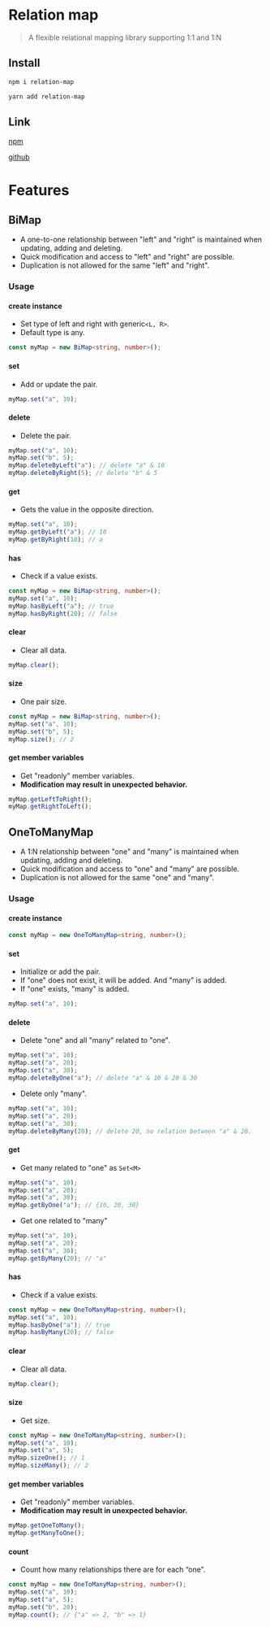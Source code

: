 # Relation map

> A flexible relational mapping library supporting 1:1 and 1:N

## Install

```bash
npm i relation-map
```

```bash
yarn add relation-map
```

## Link

[npm](https://www.npmjs.com/package/relation-map)

[github](https://github.com/nayounsang/relation-map)

# Features

## BiMap

- A one-to-one relationship between "left" and "right" is maintained when updating, adding and deleting.
- Quick modification and access to "left" and "right" are possible.
- Duplication is not allowed for the same "left" and "right".

### Usage

#### create instance

- Set type of left and right with generic`<L, R>`.
- Default type is any.

```typescript
const myMap = new BiMap<string, number>();
```

#### set

- Add or update the pair.

```typescript
myMap.set("a", 10);
```

#### delete

- Delete the pair.

```typescript
myMap.set("a", 10);
myMap.set("b", 5);
myMap.deleteByLeft("a"); // delete "a" & 10
myMap.deleteByRight(5); // delete "b" & 5
```

#### get

- Gets the value in the opposite direction.

```typescript
myMap.set("a", 10);
myMap.getByLeft("a"); // 10
myMap.getByRight(10); // a
```

#### has

- Check if a value exists.

```typescript
const myMap = new BiMap<string, number>();
myMap.set("a", 10);
myMap.hasByLeft("a"); // true
myMap.hasByRight(20); // false
```

#### clear

- Clear all data.

```typescript
myMap.clear();
```

#### size

- One pair size.

```typescript
const myMap = new BiMap<string, number>();
myMap.set("a", 10);
myMap.set("b", 5);
myMap.size(); // 2
```

#### get member variables

- Get "readonly" member variables.
- **Modification may result in unexpected behavior.**

```typescript
myMap.getLeftToRight();
myMap.getRightToLeft();
```

## OneToManyMap

- A 1:N relationship between "one" and "many" is maintained when updating, adding and deleting.
- Quick modification and access to "one" and "many" are possible.
- Duplication is not allowed for the same "one" and "many".

### Usage

#### create instance

```typescript
const myMap = new OneToManyMap<string, number>();
```

#### set

- Initialize or add the pair.
- If "one" does not exist, it will be added. And "many" is added.
- If "one" exists, "many" is added.

```typescript
myMap.set("a", 10);
```

#### delete

- Delete "one" and all "many" related to "one".

```typescript
myMap.set("a", 10);
myMap.set("a", 20);
myMap.set("a", 30);
myMap.deleteByOne("a"); // delete "a" & 10 & 20 & 30
```

- Delete only "many".

```typescript
myMap.set("a", 10);
myMap.set("a", 20);
myMap.set("a", 30);
myMap.deleteByMany(20); // delete 20, no relation between "a" & 20.
```

#### get

- Get many related to "one" as `Set<M>`

```typescript
myMap.set("a", 10);
myMap.set("a", 20);
myMap.set("a", 30);
myMap.getByOne("a"); // {10, 20, 30}
```

- Get one related to "many"

```typescript
myMap.set("a", 10);
myMap.set("a", 20);
myMap.set("a", 30);
myMap.getByMany(20); // "a"
```

#### has

- Check if a value exists.

```typescript
const myMap = new OneToManyMap<string, number>();
myMap.set("a", 10);
myMap.hasByOne("a"); // true
myMap.hasByMany(20); // false
```

#### clear

- Clear all data.

```typescript
myMap.clear();
```

#### size

- Get size.

```typescript
const myMap = new OneToManyMap<string, number>();
myMap.set("a", 10);
myMap.set("a", 5);
myMap.sizeOne(); // 1
myMap.sizeMany(); // 2
```

#### get member variables

- Get "readonly" member variables.
- **Modification may result in unexpected behavior.**

```typescript
myMap.getOneToMany();
myMap.getManyToOne();
```

#### count

- Count how many relationships there are for each “one”.

```typescript
const myMap = new OneToManyMap<string, number>();
myMap.set("a", 10);
myMap.set("a", 5);
myMap.set("b", 20);
myMap.count(); // {"a" => 2, "b" => 1}
```

